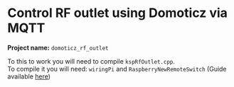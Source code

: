 # Control RF outlet using Domoticz via MQTT

**Project name:** `domoticz_rf_outlet`

To this to work you will need to compile `kspRfOutlet.cpp`.  
To compile it you will need: `wiringPi` and `RaspberryNewRemoteSwitch` (Guide available [here](https://github.com/K4CZP3R/RaspberryNewRemoteSwitch))
